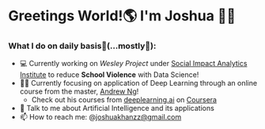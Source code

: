 # Greetings World!:earth_americas: I'm Joshua :wave::grin:

### **What I do on daily basis:thinking:(...mostly:rofl:):**

- :computer: Currently working on  _Wesley Project_ under [Social Impact Analytics Institute](https://www.siainstitute.org/) to reduce **School Violence** with Data Science!
- :technologist: Currently focusing on application of Deep Learning through an online course from the master, [Andrew Ng](https://www.andrewng.org/)! 
  - Check out his courses from [deeplearning.ai](https://www.deeplearning.ai/) on [Coursera](https://www.coursera.org/instructor/andrewng)
- 💬 Talk to me about Artificial Intelligence and its applications 
- 📫 How to reach me: @joshuakhanzz@gmail.com

